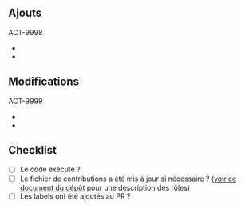 
<!--- Ajoute le label "contenu" au Pull Request. -->
<!--- Ajoute les labels pour les cours dont tu as modifié quelque chose au Pull Request. -->
<!--- Remplace les sigles de cours 9998 et 9999 par le(s) cours modifié(s).  -->
<!--- Inscrire dans cette section les cours / fichiers pour lesquels t'as ajouté quelque chose de nouveau. -->
## Ajouts
ACT-9998

+ 
+ 
  
<!--- Inscrire dans cette section les cours / fichiers pour lesquels t'as modifié quelque chose qui était déjà présent. -->
## Modifications
ACT-9999

+ 
+ 
  
<!--- Soit mettre un x entre les carrés ou tu pourrais le faire après avoir créé le PR. -->
##  Checklist
- [ ] Le code exécute ?
- [ ] Le fichier de contributions a été mis à jour si nécessaire ?  ([voir ce document du dépôt](https://github.com/ressources-act/Guide_de_survie_en_actuariat/blob/master/02_Cheatsheets/contributeurs/contributeurs-cheatshts.pdf) pour une description des rôles)
- [ ] Les labels ont été ajoutés au PR ?
